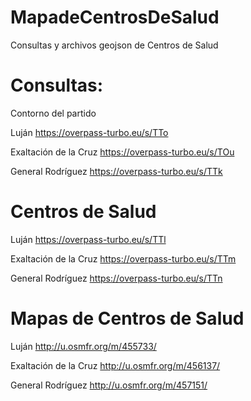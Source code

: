 # MapadeCentrosDeSalud

Consultas y archivos geojson de Centros de Salud

# Consultas:

Contorno del partido

Luján
https://overpass-turbo.eu/s/TTo
 
Exaltación de la Cruz
https://overpass-turbo.eu/s/TOu

General Rodríguez
https://overpass-turbo.eu/s/TTk

# Centros de Salud

Luján
https://overpass-turbo.eu/s/TTl

Exaltación de la Cruz
https://overpass-turbo.eu/s/TTm

General Rodríguez
https://overpass-turbo.eu/s/TTn


# Mapas de Centros de Salud

Luján
http://u.osmfr.org/m/455733/

Exaltación de la Cruz
http://u.osmfr.org/m/456137/

General Rodríguez
http://u.osmfr.org/m/457151/
